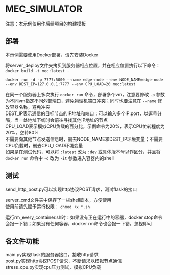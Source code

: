 # MEC_SIMULATOR

注意：本示例仅用作后续项目的构建模板

## 部署

本示例需要使用Docker部署，请先安装Docker

将server_deploy文件夹拷贝到服务器相应位置，并在相应位置执行以下命令：  
 `docker build -t mec:latest .`

 `docker run -d -p 7777:5000 --name edge-node --env NODE_NAME=edge-node --env DEST_IP=127.0.0.1:7777 --env CPU_LOAD=20 mec:latest`

在同一个服务器上多次执行 `docker run` 命令，部署多个vm，注意要修改 `-p` 参数为不同vm指定不同外部端口，避免物理机端口冲突；同时也要注意在 `--name` 修改容器名称，避免冲突  
DEST_IP表示通信的目标节点的IP地址和端口；可以输入多个IP:port，以逗号分隔，当一处地址下线时会前往寻找其他IP地址的节点  
CPU_LOAD表示模拟CPU负载的百分比，示例命令为20%，表示CPU忙转程度为20%，空转80%  
不需要向其他节点发送信息时，删去NODE_NAME和DEST_IP环境变量；不需要CPU负载时，删去CPU_LOAD环境变量  
如果是在测试代码，可以将 `:latest` 改为 `:dev` 或具体版本号以作区分，并且将 `docker run` 命令中 `-d` 改为 `-it` 参数进入容器内的shell

## 测试

send_http_post.py可以实现http协议POST请求，测试flask的接口

server_cmd文件夹中保存了一些shell脚本，方便使用  
使用前请先赋予运行权限： `chmod +x *.sh`

运行rm_every_container.sh时：如果没有正在运行中的容器，docker stop命令会报一下错；如果没有任何容器，docker rm命令也会报一下错。忽视即可

## 各文件功能

main.py实现flask的服务器接口，接收http请求  
post.py实现http协议POST请求，不断请求以模拟节点通信  
stress_cpu.py实现cpu压力测试，模拟CPU负载
